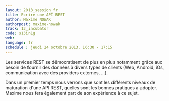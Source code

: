 ```yaml
---
layout: 2013_session_fr
title: Ecrire une API REST
author: Maxime NOWAK
authorpost: maxime-nowak
track: 13_incubator
code: s13in1g
web: 
language: fr
schedule : jeudi 24 octobre 2013, 16:30 - 17:15
---
```


Les services REST se démocratisent de plus en plus notamment grâce aux besoin de fournir des données à divers types de clients (Web, Android, iOs, communication avec des providers externes, …).

Dans un premier temps nous verrons que sont les différents niveaux de maturation d'une API REST, quelles sont les bonnes pratiques à adopter. Maxime nous fera également part de son expérience à ce sujet.
